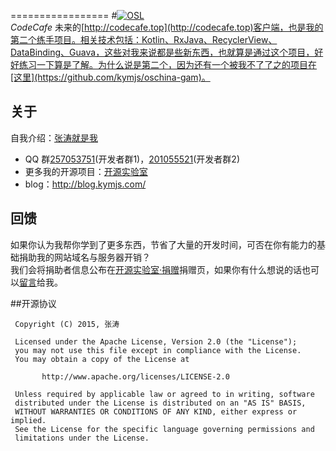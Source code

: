 =================
#[![OSL](http://www.kymjs.com/image/logo_s.png)](http://www.kymjs.com/works/)   
*CodeCafe* 未来的[http://codecafe.top](http://codecafe.top)客户端，也是我的第二个练手项目。相关技术包括：Kotlin、RxJava、RecyclerView、DataBinding、Guava，这些对我来说都是些新东西，也就算是通过这个项目，好好练习一下算是了解。为什么说是第二个，因为还有一个被我不了了之的项目在[这里](https://github.com/kymjs/oschina-gam)。<br>


## 关于
自我介绍：[张涛就是我](http://blog.kymjs.com/about)    
* QQ 群[257053751](http://jq.qq.com/?_wv=1027&k=WoM2Aa)(开发者群1)，[201055521](http://jq.qq.com/?_wv=1027&k=MBVdpK)(开发者群2)    
* 更多我的开源项目：[开源实验室](http://www.kymjs.com/works)    
* blog：http://blog.kymjs.com/    

## 回馈
如果你认为我帮你学到了更多东西，节省了大量的开发时间，可否在你有能力的基础捐助我的网站域名与服务器开销？    
我们会将捐助者信息公布在[开源实验室·捐赠](http://www.kymjs.com/donate)捐赠页，如果你有什么想说的话也可以[留言](http://www.kymjs.com/tweet)给我。


##开源协议
```
 Copyright (C) 2015, 张涛
 
 Licensed under the Apache License, Version 2.0 (the "License");
 you may not use this file except in compliance with the License.
 You may obtain a copy of the License at

       http://www.apache.org/licenses/LICENSE-2.0

 Unless required by applicable law or agreed to in writing, software
 distributed under the License is distributed on an "AS IS" BASIS,
 WITHOUT WARRANTIES OR CONDITIONS OF ANY KIND, either express or implied.
 See the License for the specific language governing permissions and
 limitations under the License.
 ```
